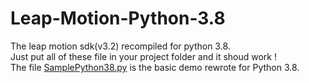 <h1 class="code-line" data-line-start=0 data-line-end=1 ><a id="LeapMotionPython38_0"></a>Leap-Motion-Python-3.8</h1>
<p class="has-line-data" data-line-start="1" data-line-end="4">The leap motion sdk(v3.2) recompiled for python 3.8.<br>
Just put all of these file in your project folder and it shoud work !<br>
The file <a href="https://github.com/ano0002/Leap-Motion-Python-3.8/blob/main/SamplePython38.py">SamplePython38.py</a> is the basic demo rewrote for Python 3.8.</p>
